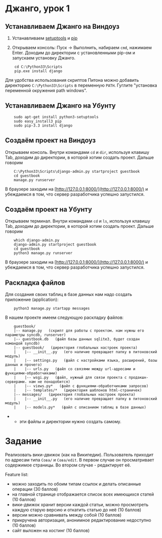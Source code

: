 Джанго, урок 1
==============

Устанавливаем Джанго на Виндоуз
-------------------------------

1. Устанавливаем [setuptools](http://www.lfd.uci.edu/~gohlke/pythonlibs/#setuptools)
и [pip](http://www.lfd.uci.edu/~gohlke/pythonlibs/#pip)

2. Открываем консоль: Пуск → Выполнить, набираем `cmd`, нажимаем Enter. Доходим до директории
с установленными pip-ом и запускаем установку Джанго.
        
        cd C:\Python33\Scripts
        pip.exe install django

Для удобства использования скриптов Питона можно добавить директорию `C:\Python33\Scripts`
в переменную `PATH`. Гуглите "установка переменной окружения path windows".


Устанавливаем Джанго на Убунту
------------------------------

        sudo apt-get install python3-setuptools
        sudo easy_install3 pip
        sudo pip-3.3 install django

Создаём проект на Виндоуз
-------------------------

Открываем консоль. Внутри командами `cd` и `dir`, используя клавишу Tab, доходим до директории, в которой хотим создать проект. Дальше говорим

        C:\Python33\Scripts\django-admin.py startproject guestbook
        cd guestbook
        manage.py runserver

В браузере заходим на [http://127.0.0.1:8000/](http://127.0.0.1:8000/) и убеждаемся в том, что сервер разработчика успешно запустился.


Создаём проект на Убунту
------------------------

Открываем терминал. Внутри командами `cd` и `ls`, используя клавишу Tab, доходим до директории, в которой хотим создать проект. Дальше говорим

        which django-admin.py
        django-admin.py startproject guestbook
        cd guestbook
        python3 manage.py runserver

В браузере заходим на [http://127.0.0.1:8000/](http://127.0.0.1:8000/) и убеждаемся в том, что сервер разработчика успешно запустился.


Раскладка файлов
----------------        

Для создания своих таблиц в базе данных нам надо создать приложение (application):

        python3 manage.py startapp messages

В нашем проекте имеем следующую раскладку файлов:

        guestbook/
        |-- manage.py   (скрипт для работы с проектом. нам нужны его параметры syncdb, runserver)
        |-- guestbook.db   (файл базы данных sqlite3, будет создан командой syncdb)
        |-- guestbook/   (директория глобальных настроек проекта)
        |    |-- __init__.py   (его наличие превращает папку в питоновский модуль)
        |    |-- settings.py   (файл с настройками языка, расширений, базы данных и прочего)
        |    |-- urls.py   (файл со связями между url-адресами и функциями-обработчиками)
        |    |-- wsgi.py   (файл, нужный для связи проекта с продакшн-серверами. нам не понадобится)
        |    |-- views.py*   (файл с функциями-обработчиками запросов)
        |    |-- templates/*   (директория шаблонов html-страничек)
        |-- messages/   (директория глобальных настроек проекта)
        |    |-- __init__.py   (его наличие превращает папку в питоновский модуль)
        |    |-- models.py*   (файл с описанием таблиц в базе данных)

* - эти файлы и директории нужно создать самому.

Задание
=======

Реализовать вики-движок (как на Википедии). Пользователь приходит по адресам типа `Сова/` и `Сова/edit`.
В первом случае он просматривает содержимое страницы. Во втором случае - редактирует её.

Feature list:
- можно заходить по обоим типам ссылок и делать описанные операции (30 баллов)
- на главной странице отображается список всех имеющихся статей (10 баллов)
- вики-движок хранит версии каждой статьи, можно просмотреть каждую старую версию и откатить статью до неё (10 баллов)
- версии можно сравнивать между собой (10 баллов)
- прикручена авторизация, анонимное редактирование недоступно (10 баллов)
- сайт выложен на хостинг (10 баллов)

